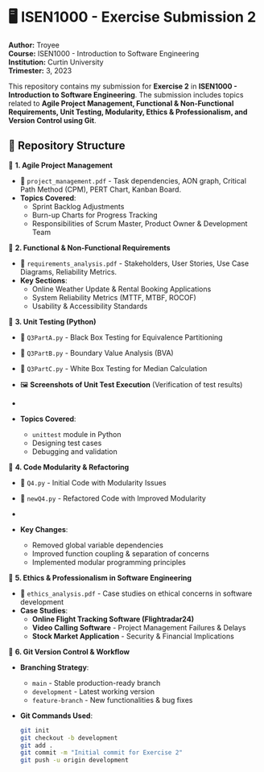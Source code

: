 # 🖥️ ISEN1000 - Exercise Submission 2  
**Author:** Troyee  
**Course:** ISEN1000 - Introduction to Software Engineering  
**Institution:** Curtin University  
**Trimester:** 3, 2023  

This repository contains my submission for **Exercise 2** in **ISEN1000 - Introduction to Software Engineering**. The submission includes topics related to **Agile Project Management, Functional & Non-Functional Requirements, Unit Testing, Modularity, Ethics & Professionalism, and Version Control using Git**.  



## 📂 **Repository Structure**  

📁 **1. Agile Project Management**  
- 📜 `project_management.pdf` - Task dependencies, AON graph, Critical Path Method (CPM), PERT Chart, Kanban Board.  
- **Topics Covered**:  
  - Sprint Backlog Adjustments  
  - Burn-up Charts for Progress Tracking  
  - Responsibilities of Scrum Master, Product Owner & Development Team  

📁 **2. Functional & Non-Functional Requirements**  
- 📜 `requirements_analysis.pdf` - Stakeholders, User Stories, Use Case Diagrams, Reliability Metrics.  
- **Key Sections**:  
  - Online Weather Update & Rental Booking Applications  
  - System Reliability Metrics (MTTF, MTBF, ROCOF)  
  - Usability & Accessibility Standards  

📁 **3. Unit Testing (Python)**  
- 🐍 `Q3PartA.py` - Black Box Testing for Equivalence Partitioning  
- 🐍 `Q3PartB.py` - Boundary Value Analysis (BVA)  
- 🐍 `Q3PartC.py` - White Box Testing for Median Calculation  
- 🖼 **Screenshots of Unit Test Execution** (Verification of test results)

-  
- **Topics Covered**:  
  - `unittest` module in Python  
  - Designing test cases  
  - Debugging and validation  

📁 **4. Code Modularity & Refactoring**  
- 📝 `Q4.py` - Initial Code with Modularity Issues  
- 📝 `newQ4.py` - Refactored Code with Improved Modularity

- 
- **Key Changes**:  
  - Removed global variable dependencies  
  - Improved function coupling & separation of concerns  
  - Implemented modular programming principles  

📁 **5. Ethics & Professionalism in Software Engineering**  
- 📜 `ethics_analysis.pdf` - Case studies on ethical concerns in software development  
- **Case Studies**:  
  - **Online Flight Tracking Software (Flightradar24)**
  - **Video Calling Software** - Project Management Failures & Delays  
  - **Stock Market Application** - Security & Financial Implications  

📁 **6. Git Version Control & Workflow**  
- **Branching Strategy**:  
  - `main` - Stable production-ready branch  
  - `development` - Latest working version  
  - `feature-branch` - New functionalities & bug fixes
 
   
- **Git Commands Used**:  
  ```sh
  git init
  git checkout -b development
  git add .
  git commit -m "Initial commit for Exercise 2"
  git push -u origin development
